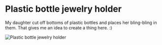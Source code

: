 # Plastic bottle jewelry holder

My daughter cut off bottoms of plastic bottles and places her bling-bling in them. That gives me an idea to create a thing here. :)

![Plastic bottle jewelry holder](http://thingiverse-production-new.s3.amazonaws.com/renders/d0/82/32/0e/3e/fb7afebc8eae23d6e2ed56740957eeb3_preview_featured.jpg)